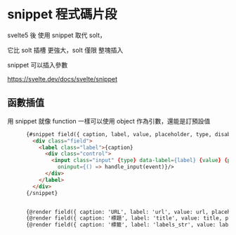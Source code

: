 # snippet 程式碼片段

svelte5 後 使用 snippet 取代 solt，

它比 solt 插槽 更強大，solt 僅限 整塊插入

snippet 可以插入參數

https://svelte.dev/docs/svelte/snippet


## 函數插值
用 snippet 就像 function 一樣可以使用 object 作為引數，還能是訂預設值

```html
      {#snippet field({ caption, label, value, placeholder, type, disabled = false })}
        <div class="field">
          <label class="label">{caption}
            <div class="control">
              <input class="input" {type} data-label={label} {value} {placeholder} {disabled}
                oninput={() => handle_input(event)}/>
            </div>
          </label>
        </div>
      {/snippet}


      {@render field({ caption: 'URL', label: 'url', value: url, placeholder: 'https://example.com', type: 'url', disabled: true })}
      {@render field({ caption: '標題', label: 'title', value: title, placeholder: '網站標題', type: 'text' })}
      {@render field({ caption: '標籤', label: 'labels_str', value: labels_str, placeholder: '多個標籤可用逗號分隔', type: 'text' })}
```